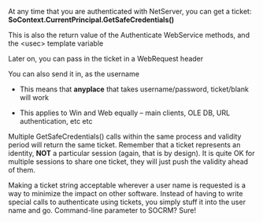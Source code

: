 <properties date="2016-05-10"
SortOrder="51"
/>

At any time that you are authenticated with NetServer, you can get a ticket:                 **SoContext.CurrentPrincipal.GetSafeCredentials()**

This is also the return value of the Authenticate WebService methods, and the &lt;usec&gt; template variable

Later on, you can pass in the ticket in a WebRequest header

You can also send it in, as the username

* This means that **anyplace** that takes username/password, ticket/blank will work

* This applies to Win and Web equally – main clients, OLE DB, URL authentication, etc etc

 

Multiple GetSafeCredentials() calls within the same process and validity period will return the same ticket. Remember that a ticket represents an identity, **NOT** a particular session (again, that is by design). It is quite OK for multiple sessions to share one ticket, they will just push the validity ahead of them.

Making a ticket string acceptable wherever a user name is requested is a way to minimize the impact on other software. Instead of having to write special calls to authenticate using tickets, you simply stuff it into the user name and go. Command-line parameter to SOCRM? Sure!

